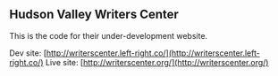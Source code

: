 ## Hudson Valley Writers Center

This is the code for their under-development website. 

Dev site: [http://writerscenter.left-right.co/](http://writerscenter.left-right.co/)
Live site: [http://writerscenter.org/](http://writerscenter.org/)
